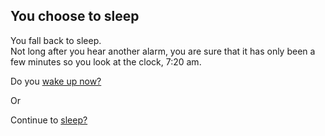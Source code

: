 ## You choose to sleep

You fall back to sleep.  
Not long after you hear another alarm, you are sure that it has only been a few minutes so you look at the clock, 7:20 am.

Do you [wake up now?](choice1/wakeup2.md)

Or

Continue to [sleep?](choice2/snooze2.md)